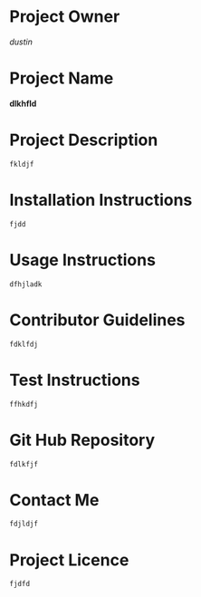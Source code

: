# Project Owner 
  <em>dustin</em>

 # Project Name
   **dlkhfld**

 # Project Description
    fkldjf

 # Installation Instructions
    fjdd

 # Usage Instructions
    dfhjladk

 # Contributor Guidelines
    fdklfdj

 # Test Instructions
    ffhkdfj

 # Git Hub Repository
    fdlkfjf

 # Contact Me
    fdjldjf

 # Project Licence
    fjdfd
